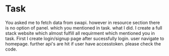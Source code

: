 # Task
You asked me to fetch data from swapi. however in resource section there is no option of panel. which you mentioned in task.
what I did. I create a full stack website which almost fulfill all requirment which mentioned you in task.
First I create login/signup page after sucessfully login. user navigate to homepage. further api's are hit if user have accesstoken.
please check the code. 
